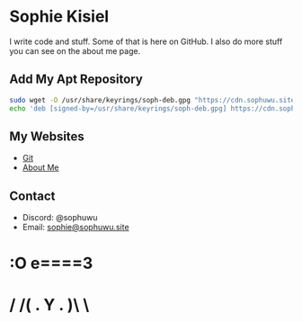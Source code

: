 # Sophie Kisiel
I write code and stuff. Some of that is here on GitHub. I also do more stuff you can see on the about me page.
## Add My Apt Repository
```bash
sudo wget -O /usr/share/keyrings/soph-deb.gpg "https://cdn.sophuwu.site/deb/key.gpg"
echo 'deb [signed-by=/usr/share/keyrings/soph-deb.gpg] https://cdn.sophuwu.site/deb/ sophuwu main' | sudo tee /etc/apt/sources.list.d/sophdeb.list > /dev/null
```
## My Websites
* [Git](https://sophuwu.site) 
* [About Me](https://skisiel.com/)
## Contact
* Discord: @sophuwu
* Email: sophie@sophuwu.site
##
#  :O e====3
# / /( . Y . )\ \
